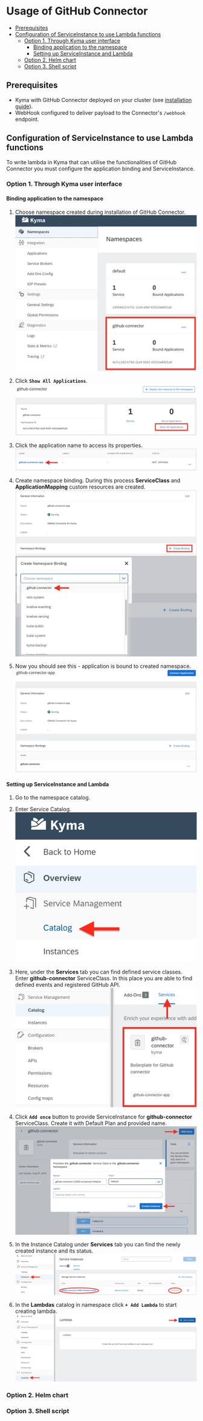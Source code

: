 # Usage of GitHub Connector <!-- omit in toc -->

- [Prerequisites](#prerequisites)
- [Configuration of ServiceInstance to use Lambda functions](#configuration-of-serviceinstance-to-use-lambda-functions)
	- [Option 1. Through Kyma user interface](#option-1-through-kyma-user-interface)
		- [Binding application to the namespace](#binding-application-to-the-namespace)
		- [Setting up ServiceInstance and Lambda](#setting-up-serviceinstance-and-lambda)
	- [Option 2. Helm chart](#option-2-helm-chart)
	- [Option 3. Shell script](#option-3-shell-script)

## Prerequisites

* Kyma with GitHub Connector deployed on your cluster (see [installation guide](helm-installation-tutorial.md)).
* WebHook configured to deliver payload to the Connector's ```/webhook``` endpoint.

## Configuration of ServiceInstance to use Lambda functions

To write lambda in Kyma that can utilise the functionalities of GitHub Connector you must configure the application binding and ServiceInstance.

### Option 1. Through Kyma user interface

#### Binding application to the namespace

1. Choose namespace created during installation of GitHub Connector.
	![Choose namespace](./pictures/usage-01-choose-namespace.png)

2. Click **```Show All Applications```**.
	![Show applications](./pictures/usage-02-show-applications.png)

3. Click the application name to access its properties.
	![Click application](./pictures/usage-03-click-application.png)

4. Create namespace binding. During this process **ServiceClass** and **ApplicationMapping** custom resources are created.
	![Create binding](./pictures/usage-04-create-binding.png)
	![Bind namespace](./pictures/usage-05-bind-namespace.png)
	
5. Now you should see this - application is bound to created namespace.
	![See binding](./pictures/usage-06-see-binding.png)

#### Setting up ServiceInstance and Lambda

1. Go to the namespace catalog.
2. Enter Service Catalog.
	![Service catalog](./pictures/usage-07-service-catalog.png)

3. Here, under the **Services** tab you can find defined service classes. Enter **github-connector** ServiceClass. In this place you are able to find defined events and registered GitHub API.
	![Service class](./pictures/usage-08-service-class.png)

4. Click **```Add once```** button to provide ServiceInstance for **github-connector** ServiceClass. Create it with Default Plan and provided name.
	![Service instance](./pictures/usage-09-service-instance.png)

5. In the Instance Catalog under **Services** tab you can find the newly created instance and its status.
	![Service instance](./pictures/usage-10-service-instance-status.png)

6. In the **Lambdas** catalog in namespace click **```+ Add Lambda```** to start creating lambda.
	![Create lambda](./pictures/usage-11-create-lambda.png)

### Option 2. Helm chart

### Option 3. Shell script